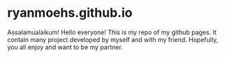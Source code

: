 # ryanmoehs.github.io
Assalamualaikum! Hello everyone! This is my repo of
my github pages. It contain many project developed by 
myself and with my friend. Hopefully, you all enjoy and want
to be my partner.
